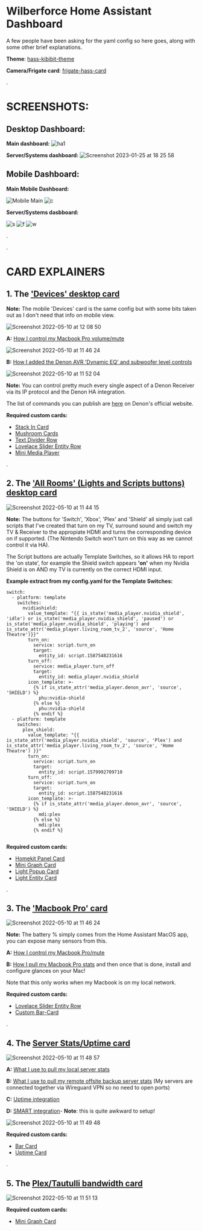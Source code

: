 # Wilberforce Home Assistant Dashboard


A few people have been asking for the yaml config so here goes, along with some other brief explanations.

**Theme**: [hass-kibibit-theme](https://github.com/Kibibit/hass-kibibit-theme)

**Camera/Frigate card**: [frigate-hass-card](https://github.com/dermotduffy/frigate-hass-card)



.
# SCREENSHOTS:

## Desktop Dashboard:

**Main dashboard:**
![ha1](https://user-images.githubusercontent.com/57415184/214659523-14d6e2a9-ad9c-40c9-9006-5663850775ce.png)

**Server/Systems dashboard:**
![Screenshot 2023-01-25 at 18 25 58](https://user-images.githubusercontent.com/57415184/214653305-6b169411-3cc5-4bde-b73a-06ad47807569.png)



## Mobile Dashboard:

**Main Mobile Dashboard:**


![Mobile Main](https://user-images.githubusercontent.com/57415184/214659989-3d601fc8-4e4b-435a-9208-d0f7e4ee876a.png)
![c](https://user-images.githubusercontent.com/57415184/214658584-6af798ef-fae8-45e5-8fe1-0be861f86db8.png)

**Server/Systems dasbboard:**

![s](https://user-images.githubusercontent.com/57415184/214656065-8b82d07a-30d4-496d-9cf6-5db412e394ab.png)
![f](https://user-images.githubusercontent.com/57415184/214656073-69600ae6-a586-4296-b27d-a73c9ad09c24.png)
![w](https://user-images.githubusercontent.com/57415184/214656099-92ac5285-9e4f-45b4-8dd6-a663a388f1b7.png)

.

.


# CARD EXPLAINERS





## 1. The ['Devices' desktop card](https://github.com/conorlap/Wilberforce-Home-Assistant-Dashboard/blob/main/Devices%20tab)  

**Note:** The mobile 'Devices' card is the same config but with some bits taken out as I don't need that info on mobile view.

![Screenshot 2022-05-10 at 12 08 50](https://user-images.githubusercontent.com/57415184/214660379-ece50d60-bfd6-4c00-9b29-828329a9c219.png)




 **A:** [How I control my Macbook Pro volume/mute](https://github.com/bessarabov/mac2mqtt) 
 
![Screenshot 2022-05-10 at 11 46 24](https://user-images.githubusercontent.com/57415184/214662048-1bd277e7-386c-48dc-a3bb-33575c33a9fe.png)

 
 **B:** [How I added the Denon AVR 'Dynamic EQ' and subwoofer level controls](https://github.com/conorlap/Wilberforce-Home-Assistant-Dashboard/blob/main/Denon%20AVR)
 
![Screenshot 2022-05-10 at 11 52 04](https://user-images.githubusercontent.com/57415184/214663364-c4782fb4-093d-4d9c-b73a-d736460196c1.png)





**Note:** You can control pretty much every single aspect of a Denon Receiver via its IP protocol and the Denon HA integration. 

The list of commands you can publish are [here](https://www.denon.com/-/media/files/documentmaster/denonna/avr-x3700hfy21avr_denon_protocol_v02_04062020.xlsx) on Denon's official website.






  **Required custom cards:**
  - [Stack In Card](https://github.com/custom-cards/stack-in-card)   
  - [Mushroom Cards](https://github.com/piitaya/lovelace-mushroom)   
  - [Text Divider Row](https://github.com/iantrich/text-divider-row)   
  - [Lovelace Slider Entity Row](https://github.com/thomasloven/lovelace-slider-entity-row)   
  - [Mini Media Player](https://github.com/kalkih/mini-media-player)   



.





## 2. The ['All Rooms' (Lights and Scripts buttons) desktop card](https://github.com/conorlap/Wilberforce-Home-Assistant-Dashboard/blob/main/Lights%20and%20Scripts%20tab)  

![Screenshot 2022-05-10 at 11 44 15](https://user-images.githubusercontent.com/57415184/214664750-74237b50-8043-4c86-ab01-e0a89c5ab7ca.png)


 **Note:** The buttons for 'Switch', 'Xbox', 'Plex' and 'Shield' all simply just call scripts that I've created that turn on my TV, surround sound and switch my TV & Receiver to the appropiate HDMI and turns the corresponding device on if supported. (The Nintendo Switch won't turn on this way as we cannot control it via HA). 
 
 The Script buttons are actually Template Switches, so it allows HA to report the 'on state', for example the Shield switch appears **'on'** when my Nvidia Shield is on AND my TV is currently on the correct HDMI input. 
 
 **Example extract from my config.yaml for the Template Switches:**


```
switch:
  - platform: template
    switches:
      nvidiashield:
        value_template: "{{ is_state('media_player.nvidia_shield', 'idle') or is_state('media_player.nvidia_shield', 'paused') or is_state('media_player.nvidia_shield', 'playing') and is_state_attr('media_player.living_room_tv_2', 'source', 'Home Theatre')}}"
        turn_on:
          service: script.turn_on
          target:
            entity_id: script.1587548231616
        turn_off:
          service: media_player.turn_off
          target:
            entity_id: media_player.nvidia_shield
        icon_template: >-
          {% if is_state_attr('media_player.denon_avr', 'source', 'SHIELD') %}
            phu:nvidia-shield
          {% else %}
            phu:nvidia-shield
          {% endif %}
  - platform: template
    switches:
      plex_shield:
        value_template: "{{ is_state_attr('media_player.nvidia_shield', 'source', 'Plex') and is_state_attr('media_player.living_room_tv_2', 'source', 'Home Theatre') }}"
        turn_on:
          service: script.turn_on
          target:
            entity_id: script.1579992709710
        turn_off:
          service: script.turn_on
          target:
            entity_id: script.1587548231616
        icon_template: >-
          {% if is_state_attr('media_player.denon_avr', 'source', 'SHIELD') %}
            mdi:plex
          {% else %}
            mdi:plex
          {% endif %}


```






**Required custom cards:**
- [Homekit Panel Card](https://github.com/DBuit/Homekit-panel-card)   
- [Mini Graph Card](https://github.com/kalkih/mini-graph-card)   
- [Light Popup Card](https://github.com/DBuit/light-popup-card)   
- [Light Entity Card](https://github.com/ljmerza/light-entity-card)   


.











## 3. The ['Macbook Pro' card](https://github.com/conorlap/Wilberforce-Home-Assistant-Dashboard/blob/main/Macbook%20Pro%20card)

![Screenshot 2022-05-10 at 11 46 24](https://user-images.githubusercontent.com/57415184/167611659-83c473e7-9954-44ee-ac4b-2fe0652df354.png)











**Note:** The battery % simply comes from the Home Assistant MacOS app, you can expose many sensors from this.

**A:** [How I control my Macbook Pro/mute](https://github.com/bessarabov/mac2mqtt)

**B:** [How I pull my Macbook Pro stats](https://www.home-assistant.io/integrations/glances/) and then once that is done,  install and configure glances on your Mac! 

Note that this only works when my Macbook is on my local network.





**Required custom cards:**
- [Lovelace Slider Entity Row](https://github.com/thomasloven/lovelace-slider-entity-row)
- [Custom Bar-Card](https://github.com/custom-cards/bar-card)

.










## 4. The [Server Stats/Uptime card](https://github.com/conorlap/Wilberforce-Home-Assistant-Dashboard/blob/main/Server%20Stats%20%26%20Uptime%20Card)


![Screenshot 2022-05-10 at 11 48 57](https://user-images.githubusercontent.com/57415184/167612081-42c8f696-fc83-42a7-afab-f164dede083f.png)





**A:** [What I use to pull my local server stats](https://www.home-assistant.io/integrations/systemmonitor/)

**B:** [What I use to pull my remote offsite backup server stats](https://www.home-assistant.io/integrations/glances/) (My servers are connected together via Wireguard VPN so no need to open ports)

**C:** [Uptime integration](https://www.home-assistant.io/integrations/uptime/)

**D:** [SMART integration](https://community.home-assistant.io/t/monitor-your-hdd-smart-status/194132)-  **Note**: this is quite awkward to setup!

![Screenshot 2022-05-10 at 11 49 48](https://user-images.githubusercontent.com/57415184/167612206-f1d6b9c4-a6ab-4303-b3fb-92f10a3190db.png)








**Required custom cards:**
- [Bar Card](https://github.com/custom-cards/bar-card)
- [Uptime Card](https://github.com/dylandoamaral/uptime-card)

.






## 5. The [Plex/Tautulli bandwidth card](https://github.com/conorlap/Wilberforce-Home-Assistant-Dashboard/blob/main/Plex%20card)

![Screenshot 2022-05-10 at 11 51 13](https://user-images.githubusercontent.com/57415184/167612447-dee87a5a-3f79-4993-8b05-d8f170e1b7ab.png)










**Required custom cards:**
- [Mini Graph Card](https://github.com/kalkih/mini-graph-card)









